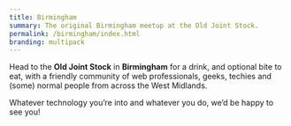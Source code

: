 ```yaml
---
title: Birmingham
summary: The original Birmingham meetup at the Old Joint Stock.
permalink: /birmingham/index.html
branding: multipack
---
```

Head to the **Old Joint Stock** in **Birmingham** for a drink, and optional bite to eat, with a friendly community of web professionals, geeks, techies and (some) normal people from across the West Midlands.

Whatever technology you’re into and whatever you do, we’d be happy to see you!